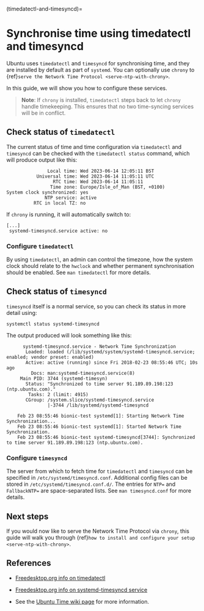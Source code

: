 (timedatectl-and-timesyncd)=
# Synchronise time using timedatectl and timesyncd

Ubuntu uses `timedatectl` and `timesyncd` for synchronising time, and they are installed by default as part of `systemd`. You can optionally use `chrony` to {ref}`serve the Network Time Protocol <serve-ntp-with-chrony>`.

In this guide, we will show you how to configure these services.

> **Note**:
> If `chrony` is installed, `timedatectl` steps back to let `chrony` handle timekeeping. This ensures that no two time-syncing services will be in conflict. 

## Check status of `timedatectl`

The current status of time and time configuration via `timedatectl` and `timesyncd` can be checked with the `timedatectl status` command, which will produce output like this:

```text
               Local time: Wed 2023-06-14 12:05:11 BST
           Universal time: Wed 2023-06-14 11:05:11 UTC
                 RTC time: Wed 2023-06-14 11:05:11
                Time zone: Europe/Isle_of_Man (BST, +0100)
System clock synchronized: yes
              NTP service: active
          RTC in local TZ: no
```

If `chrony` is running, it will automatically switch to:

```text
[...]
 systemd-timesyncd.service active: no 
```

### Configure `timedatectl`

By using `timedatectl`, an admin can control the timezone, how the system clock should relate to the `hwclock` and whether permanent synchronisation should be enabled. See `man timedatectl` for more details.

## Check status of `timesyncd`

`timesyncd` itself is a normal service, so you can check its status in more detail using:

```
systemctl status systemd-timesyncd
```

The output produced will look something like this:

```
      systemd-timesyncd.service - Network Time Synchronization
       Loaded: loaded (/lib/systemd/system/systemd-timesyncd.service; enabled; vendor preset: enabled)
       Active: active (running) since Fri 2018-02-23 08:55:46 UTC; 10s ago
         Docs: man:systemd-timesyncd.service(8)
     Main PID: 3744 (systemd-timesyn)
       Status: "Synchronized to time server 91.189.89.198:123 (ntp.ubuntu.com)."
        Tasks: 2 (limit: 4915)
       CGroup: /system.slice/systemd-timesyncd.service
               |-3744 /lib/systemd/systemd-timesyncd
    
    Feb 23 08:55:46 bionic-test systemd[1]: Starting Network Time Synchronization...
    Feb 23 08:55:46 bionic-test systemd[1]: Started Network Time Synchronization.
    Feb 23 08:55:46 bionic-test systemd-timesyncd[3744]: Synchronized to time server 91.189.89.198:123 (ntp.ubuntu.com).
```

### Configure `timesyncd`

The server from which to fetch time for `timedatectl` and `timesyncd` can be specified in `/etc/systemd/timesyncd.conf`. Additional config files can be stored in `/etc/systemd/timesyncd.conf.d/`. The entries for `NTP=` and `FallbackNTP=` are space-separated lists. See `man timesyncd.conf` for more details.

## Next steps

If you would now like to serve the Network Time Protocol via `chrony`, this guide will walk you through {ref}`how to install and configure your setup <serve-ntp-with-chrony>`.

## References

- [Freedesktop.org info on timedatectl](https://www.freedesktop.org/software/systemd/man/timedatectl.html)

- [Freedesktop.org info on systemd-timesyncd service](https://www.freedesktop.org/software/systemd/man/systemd-timesyncd.service.html#)

- See the [Ubuntu Time wiki page](https://help.ubuntu.com/community/UbuntuTime) for more information.
